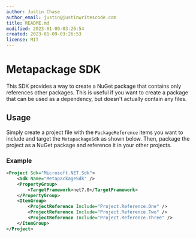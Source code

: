 ```yaml
---
author: Justin Chase
author_email: justin@justinwritescode.com
title: README.md
modified: 2023-01-09-03:26:54
created: 2023-01-09-03:26:53
license: MIT
---
```


# Metapackage SDK

This SDK provides a way to create a NuGet package that contains only references other packages.  This is useful if you want to create a package that can be used as a dependency, but doesn't actually contain any files.

## Usage

Simply create a project file with the `PackageReference` items you want to include and target the `MetapackageSdk` as shown below.  Then, package the project as a NuGet package and reference it in your other projects.

### Example

```xml
<Project Sdk="Microsoft.NET.Sdk">
    <Sdk Name="MetapackageSdk" />
    <PropertyGroup>
        <TargetFramework>net7.0</TargetFramework>
    </PropertyGroup>
    <ItemGroup>
        <ProjectReference Include="Project.Reference.One" />
        <ProjectReference Include="Project.Reference.Two" />
        <ProjectReference Include="Project.Reference.Three" />
    </ItemGroup>
</Project>
```
